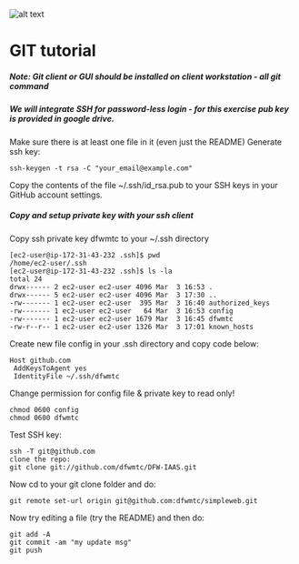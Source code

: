 ![alt text](https://camo.githubusercontent.com/fb782da4019ab66eeea35cc9b9ce73b2438b1688/687474703a2f2f646f632e72756c746f722e636f6d2f696d616765732f6769746875622d6c6f676f2e706e67 "Logo Title Text 1")

# GIT tutorial

##### *Note: Git client or GUI should be installed on client workstation - all git command*

##### *We will integrate SSH for password-less login - for this exercise pub key is provided in google drive.*
  
Make sure there is at least one file in it (even just the README)
Generate ssh key:
```
ssh-keygen -t rsa -C "your_email@example.com"
```
Copy the contents of the file ~/.ssh/id_rsa.pub to your SSH keys in your GitHub account settings.

##### Copy and setup private key with your ssh client

Copy ssh private key dfwmtc to your ~/.ssh directory

```
[ec2-user@ip-172-31-43-232 .ssh]$ pwd
/home/ec2-user/.ssh
[ec2-user@ip-172-31-43-232 .ssh]$ ls -la
total 24
drwx------ 2 ec2-user ec2-user 4096 Mar  3 16:53 .
drwx------ 5 ec2-user ec2-user 4096 Mar  3 17:30 ..
-rw------- 1 ec2-user ec2-user  395 Mar  3 16:40 authorized_keys
-rw------- 1 ec2-user ec2-user   64 Mar  3 16:53 config
-rw------- 1 ec2-user ec2-user 1679 Mar  3 16:45 dfwmtc
-rw-r--r-- 1 ec2-user ec2-user 1326 Mar  3 17:01 known_hosts
```

Create new file config in your .ssh directory and copy code below:

```
Host github.com
 AddKeysToAgent yes
 IdentityFile ~/.ssh/dfwmtc
```

Change permission for config file & private key to read only!

```
chmod 0600 config
chmod 0600 dfwmtc
```
 

Test SSH key:
```
ssh -T git@github.com
clone the repo:
git clone git://github.com/dfwmtc/DFW-IAAS.git
```
Now cd to your git clone folder and do:
```
git remote set-url origin git@github.com:dfwmtc/simpleweb.git
```
Now try editing a file (try the README) and then do:

```
git add -A
git commit -am "my update msg"
git push
```
